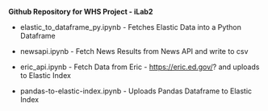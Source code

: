 
**Github Repository for WHS Project - iLab2**  

- elastic_to_dataframe_py.ipynb - Fetches Elastic Data into a Python Dataframe  
  
- newsapi.ipynb - Fetch News Results from News API and write to csv  

- eric_api.ipynb - Fetch Data from Eric - https://eric.ed.gov/? and uploads to Elastic Index  

- pandas-to-elastic-index.ipynb - Uploads Pandas Dataframe to Elastic Index
